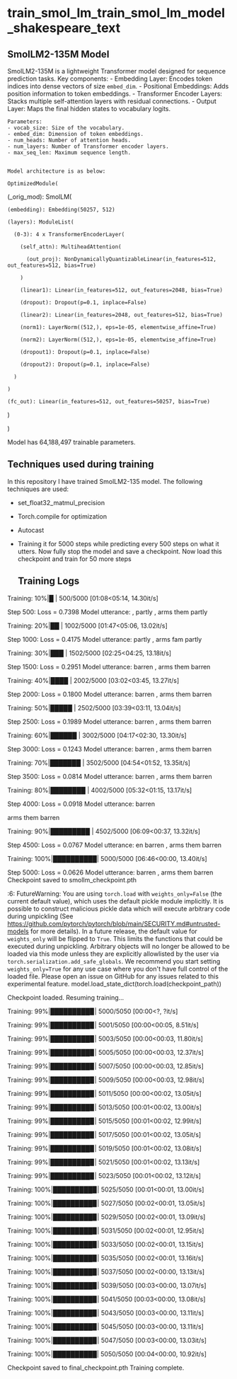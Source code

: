 # train_smol_lm_train_smol_lm_model_shakespeare_text

## SmolLM2-135M Model

SmolLM2-135M is a lightweight Transformer model designed for sequence prediction tasks. 
    Key components:
    - Embedding Layer: Encodes token indices into dense vectors of size `embed_dim`.
    - Positional Embeddings: Adds position information to token embeddings.
    - Transformer Encoder Layers: Stacks multiple self-attention layers with residual connections.
    - Output Layer: Maps the final hidden states to vocabulary logits.

    Parameters:
    - vocab_size: Size of the vocabulary.
    - embed_dim: Dimension of token embeddings.
    - num_heads: Number of attention heads.
    - num_layers: Number of Transformer encoder layers.
    - max_seq_len: Maximum sequence length.


    Model architecture is as below:

    OptimizedModule(
    
  (_orig_mod): SmolLM(
  
    (embedding): Embedding(50257, 512)
    
    (layers): ModuleList(
    
      (0-3): 4 x TransformerEncoderLayer(
      
        (self_attn): MultiheadAttention(
        
          (out_proj): NonDynamicallyQuantizableLinear(in_features=512, out_features=512, bias=True)
          
        )
        
        (linear1): Linear(in_features=512, out_features=2048, bias=True)
        
        (dropout): Dropout(p=0.1, inplace=False)
        
        (linear2): Linear(in_features=2048, out_features=512, bias=True)
        
        (norm1): LayerNorm((512,), eps=1e-05, elementwise_affine=True)
        
        (norm2): LayerNorm((512,), eps=1e-05, elementwise_affine=True)
        
        (dropout1): Dropout(p=0.1, inplace=False)
        
        (dropout2): Dropout(p=0.1, inplace=False)
        
      )
      
    )
    
    (fc_out): Linear(in_features=512, out_features=50257, bias=True)
    
  )
  
)

Model has 64,188,497 trainable parameters.

## Techniques used during training
In  this repository I have trained SmolLM2-135 model. The following techniques are used:

* set_float32_matmul_precision
*  Torch.compile for optimization
* Autocast
* Training it for 5000 steps while predicting every 500 steps on what it utters. Now fully stop the model and save a checkpoint. Now load this checkpoint and train for 50 more steps

  ## Training Logs
  

Training:  10%|█         | 500/5000 [01:08<05:14, 14.30it/s]

Step 500: Loss = 0.7398
Model utterance: , partly
, arms them partly

Training:  20%|██        | 1002/5000 [01:47<05:06, 13.02it/s]

Step 1000: Loss = 0.4175
Model utterance: 
 partly
, arms fam partly

Training:  30%|███       | 1502/5000 [02:25<04:25, 13.18it/s]

Step 1500: Loss = 0.2951
Model utterance: 
 barren
, arms them barren

Training:  40%|████      | 2002/5000 [03:02<03:45, 13.27it/s]

Step 2000: Loss = 0.1800
Model utterance: 
 barren
, arms them barren

Training:  50%|█████     | 2502/5000 [03:39<03:11, 13.04it/s]

Step 2500: Loss = 0.1989
Model utterance: 
 barren
, arms them barren

Training:  60%|██████    | 3002/5000 [04:17<02:30, 13.30it/s]

Step 3000: Loss = 0.1243
Model utterance: 
 barren
, arms them barren

Training:  70%|███████   | 3502/5000 [04:54<01:52, 13.35it/s]

Step 3500: Loss = 0.0814
Model utterance: 
 barren
, arms them barren

Training:  80%|████████  | 4002/5000 [05:32<01:15, 13.17it/s]

Step 4000: Loss = 0.0918
Model utterance: 
 barren

 arms them barren

Training:  90%|█████████ | 4502/5000 [06:09<00:37, 13.32it/s]

Step 4500: Loss = 0.0767
Model utterance: en barren
, arms them barren

Training: 100%|██████████| 5000/5000 [06:46<00:00, 13.40it/s]

Step 5000: Loss = 0.0626
Model utterance: 
 barren
, arms them barren
Checkpoint saved to smollm_checkpoint.pth

<ipython-input-10-cadf5e4e1438>:6: FutureWarning: You are using `torch.load` with `weights_only=False` (the current default value), which uses the default pickle module implicitly. It is possible to construct malicious pickle data which will execute arbitrary code during unpickling (See https://github.com/pytorch/pytorch/blob/main/SECURITY.md#untrusted-models for more details). In a future release, the default value for `weights_only` will be flipped to `True`. This limits the functions that could be executed during unpickling. Arbitrary objects will no longer be allowed to be loaded via this mode unless they are explicitly allowlisted by the user via `torch.serialization.add_safe_globals`. We recommend you start setting `weights_only=True` for any use case where you don't have full control of the loaded file. Please open an issue on GitHub for any issues related to this experimental feature.
  model.load_state_dict(torch.load(checkpoint_path))

Checkpoint loaded. Resuming training...


Training:  99%|█████████▉| 5000/5050 [00:00<?, ?it/s]

Training:  99%|█████████▉| 5001/5050 [00:00<00:05,  8.51it/s]

Training:  99%|█████████▉| 5003/5050 [00:00<00:03, 11.80it/s]

Training:  99%|█████████▉| 5005/5050 [00:00<00:03, 12.37it/s]

Training:  99%|█████████▉| 5007/5050 [00:00<00:03, 12.85it/s]

Training:  99%|█████████▉| 5009/5050 [00:00<00:03, 12.98it/s]

Training:  99%|█████████▉| 5011/5050 [00:00<00:02, 13.05it/s]

Training:  99%|█████████▉| 5013/5050 [00:01<00:02, 13.00it/s]

Training:  99%|█████████▉| 5015/5050 [00:01<00:02, 12.99it/s]

Training:  99%|█████████▉| 5017/5050 [00:01<00:02, 13.05it/s]

Training:  99%|█████████▉| 5019/5050 [00:01<00:02, 13.08it/s]

Training:  99%|█████████▉| 5021/5050 [00:01<00:02, 13.13it/s]

Training:  99%|█████████▉| 5023/5050 [00:01<00:02, 13.12it/s]

Training: 100%|█████████▉| 5025/5050 [00:01<00:01, 13.00it/s]

Training: 100%|█████████▉| 5027/5050 [00:02<00:01, 13.05it/s]

Training: 100%|█████████▉| 5029/5050 [00:02<00:01, 13.09it/s]

Training: 100%|█████████▉| 5031/5050 [00:02<00:01, 12.95it/s]

Training: 100%|█████████▉| 5033/5050 [00:02<00:01, 13.15it/s]

Training: 100%|█████████▉| 5035/5050 [00:02<00:01, 13.16it/s]

Training: 100%|█████████▉| 5037/5050 [00:02<00:00, 13.13it/s]

Training: 100%|█████████▉| 5039/5050 [00:03<00:00, 13.07it/s]

Training: 100%|█████████▉| 5041/5050 [00:03<00:00, 13.08it/s]

Training: 100%|█████████▉| 5043/5050 [00:03<00:00, 13.11it/s]

Training: 100%|█████████▉| 5045/5050 [00:03<00:00, 13.11it/s]

Training: 100%|█████████▉| 5047/5050 [00:03<00:00, 13.03it/s]

Training: 100%|██████████| 5050/5050 [00:04<00:00, 10.92it/s]

Checkpoint saved to final_checkpoint.pth
Training complete.

  

  


